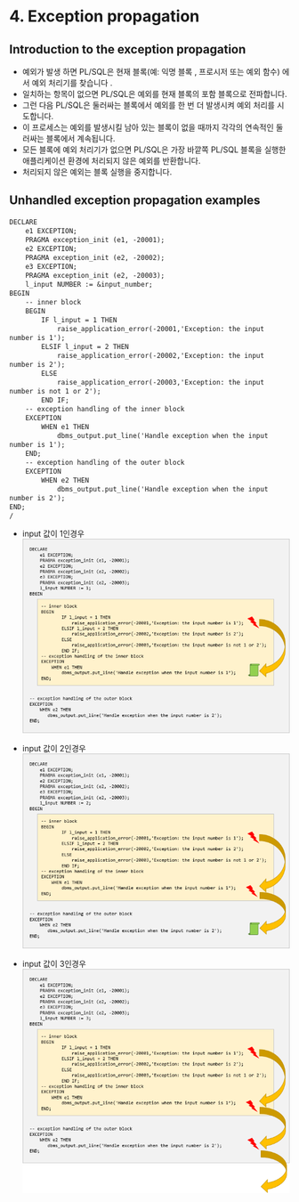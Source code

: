 # 4. Exception propagation
## Introduction to the exception propagation
- 예외가 발생 하면 PL/SQL은 현재 블록(예: 익명 블록 , 프로시저 또는 예외 함수) 에서 예외 처리기를 찾습니다 . 
- 일치하는 항목이 없으면 PL/SQL은 예외를 현재 블록의 포함 블록으로 전파합니다.
- 그런 다음 PL/SQL은 둘러싸는 블록에서 예외를 한 번 더 발생시켜 예외 처리를 시도합니다. 
- 이 프로세스는 예외를 발생시킬 남아 있는 블록이 없을 때까지 각각의 연속적인 둘러싸는 블록에서 계속됩니다.
- 모든 블록에 예외 처리기가 없으면 PL/SQL은 가장 바깥쪽 PL/SQL 블록을 실행한 애플리케이션 환경에 처리되지 않은 예외를 반환합니다.
- 처리되지 않은 예외는 블록 실행을 중지합니다.

## Unhandled exception propagation examples
```oracle-sql
DECLARE
    e1 EXCEPTION;
    PRAGMA exception_init (e1, -20001);
    e2 EXCEPTION;
    PRAGMA exception_init (e2, -20002);
    e3 EXCEPTION;
    PRAGMA exception_init (e2, -20003);
    l_input NUMBER := &input_number;
BEGIN
    -- inner block
    BEGIN
        IF l_input = 1 THEN
            raise_application_error(-20001,'Exception: the input number is 1');
        ELSIF l_input = 2 THEN
            raise_application_error(-20002,'Exception: the input number is 2');
        ELSE
            raise_application_error(-20003,'Exception: the input number is not 1 or 2');
        END IF;
    -- exception handling of the inner block
    EXCEPTION
        WHEN e1 THEN 
            dbms_output.put_line('Handle exception when the input number is 1');
    END;
    -- exception handling of the outer block
    EXCEPTION 
        WHEN e2 THEN
            dbms_output.put_line('Handle exception when the input number is 2');
END;
/
```
- input 값이 1인경우
 ![img.png](../../images/exception3.png)

- input 값이 2인경우
 ![img_1.png](../../images/exception4.png)

- input 값이 3인경우
 ![img.png](../../images/exception2.png)


